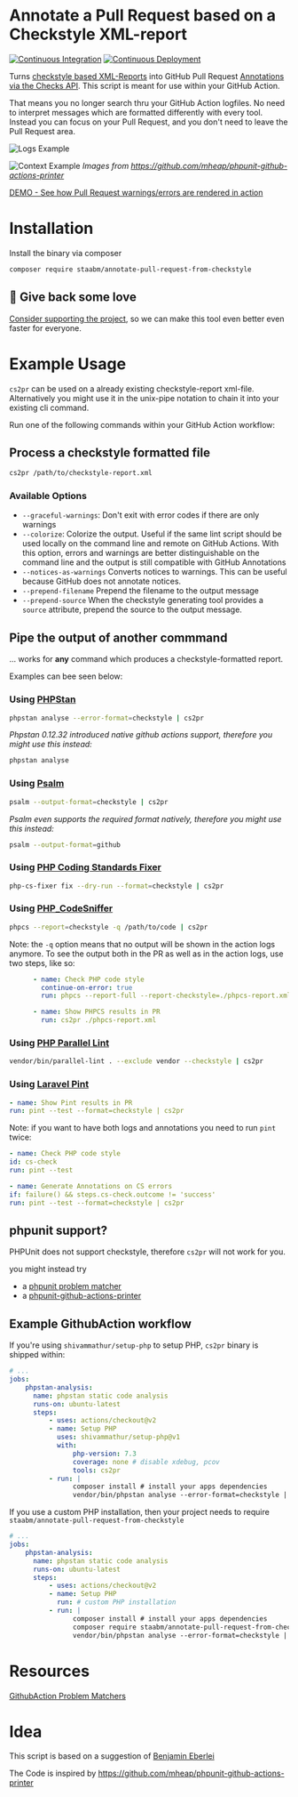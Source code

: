 # Annotate a Pull Request based on a Checkstyle XML-report

[![Continuous Integration](https://github.com/staabm/annotate-pull-request-from-checkstyle/workflows/Continuous%20Integration/badge.svg)](https://github.com/staabm/annotate-pull-request-from-checkstyle/actions)
[![Continuous Deployment](https://github.com/staabm/annotate-pull-request-from-checkstyle/workflows/Continuous%20Deployment/badge.svg)](https://github.com/staabm/annotate-pull-request-from-checkstyle/actions)

Turns [checkstyle based XML-Reports](https://github.com/FriendsOfPHP/PHP-CS-Fixer/blob/v3.0.2/doc/schemas/fix/checkstyle.xsd) into GitHub Pull Request [Annotations via the Checks API](https://docs.github.com/en/free-pro-team@latest/rest/reference/checks).
This script is meant for use within your GitHub Action.

That means you no longer search thru your GitHub Action logfiles.
No need to interpret messages which are formatted differently with every tool.
Instead you can focus on your Pull Request, and you don't need to leave the Pull Request area.

![Logs Example](https://github.com/mheap/phpunit-github-actions-printer/blob/master/phpunit-printer-logs.png?raw=true)

![Context Example](https://github.com/mheap/phpunit-github-actions-printer/blob/master/phpunit-printer-context.png?raw=true)
_Images from https://github.com/mheap/phpunit-github-actions-printer_

[DEMO - See how Pull Request warnings/errors are rendered in action](https://github.com/staabm/gh-annotation-example/pull/1/files)

# Installation

Install the binary via composer
```bash
composer require staabm/annotate-pull-request-from-checkstyle
```

## 💌 Give back some love

[Consider supporting the project](https://github.com/sponsors/staabm), so we can make this tool even better even faster for everyone.


# Example Usage

`cs2pr` can be used on a already existing checkstyle-report xml-file. Alternatively you might use it in the unix-pipe notation to chain it into your existing cli command.

Run one of the following commands within your GitHub Action workflow:

## Process a checkstyle formatted file

```bash
cs2pr /path/to/checkstyle-report.xml
```

### Available Options

- `--graceful-warnings`: Don't exit with error codes if there are only warnings
- `--colorize`: Colorize the output. Useful if the same lint script should be used locally on the command line and remote on GitHub Actions. With this option, errors and warnings are better distinguishable on the command line and the output is still compatible with GitHub Annotations
- `--notices-as-warnings` Converts notices to warnings. This can be useful because GitHub does not annotate notices. 
- `--prepend-filename` Prepend the filename to the output message
- `--prepend-source` When the checkstyle generating tool provides a `source` attribute, prepend the source to the output message. 


## Pipe the output of another commmand

... works for __any__ command which produces a checkstyle-formatted report.

Examples can bee seen below:

### Using [PHPStan](https://github.com/phpstan/phpstan)

```bash
phpstan analyse --error-format=checkstyle | cs2pr
```

_Phpstan 0.12.32 introduced native github actions support, therefore you might use this instead:_

```bash
phpstan analyse
```

### Using [Psalm](https://github.com/vimeo/psalm)

```bash
psalm --output-format=checkstyle | cs2pr
```

_Psalm even supports the required format natively, therefore you might use this instead:_

```bash
psalm --output-format=github
```

### Using [PHP Coding Standards Fixer](https://github.com/FriendsOfPHP/PHP-CS-Fixer)

```bash
php-cs-fixer fix --dry-run --format=checkstyle | cs2pr
```

### Using [PHP_CodeSniffer](https://github.com/squizlabs/PHP_CodeSniffer)

```bash
phpcs --report=checkstyle -q /path/to/code | cs2pr
```


Note: the `-q` option means that no output will be shown in the action logs anymore.
To see the output both in the PR as well as in the action logs, use two steps, like so:

```yaml
      - name: Check PHP code style
        continue-on-error: true
        run: phpcs --report-full --report-checkstyle=./phpcs-report.xml

      - name: Show PHPCS results in PR
        run: cs2pr ./phpcs-report.xml
```

### Using [PHP Parallel Lint](https://github.com/php-parallel-lint/PHP-Parallel-Lint/)

```bash
vendor/bin/parallel-lint . --exclude vendor --checkstyle | cs2pr
```

### Using [Laravel Pint](https://github.com/laravel/pint)

```yaml
- name: Show Pint results in PR
run: pint --test --format=checkstyle | cs2pr
```

Note: if you want to have both logs and annotations you need to run `pint` twice:

```yaml
- name: Check PHP code style
id: cs-check
run: pint --test

- name: Generate Annotations on CS errors
if: failure() && steps.cs-check.outcome != 'success'
run: pint --test --format=checkstyle | cs2pr
```

## phpunit support?

PHPUnit does not support checkstyle, therefore `cs2pr` will not work for you.

you might instead try
- a [phpunit problem matcher](https://github.com/shivammathur/setup-php#problem-matchers)
- a [phpunit-github-actions-printer](https://github.com/mheap/phpunit-github-actions-printer)

## Example GithubAction workflow


If you're using `shivammathur/setup-php` to setup PHP, `cs2pr` binary is shipped within:

```yml
# ...
jobs:
    phpstan-analysis:
      name: phpstan static code analysis
      runs-on: ubuntu-latest
      steps:
          - uses: actions/checkout@v2
          - name: Setup PHP
            uses: shivammathur/setup-php@v1
            with:
                php-version: 7.3
                coverage: none # disable xdebug, pcov
                tools: cs2pr
          - run: |
                composer install # install your apps dependencies
                vendor/bin/phpstan analyse --error-format=checkstyle | cs2pr
```

If you use a custom PHP installation, then your project needs to require `staabm/annotate-pull-request-from-checkstyle`

```yml
# ...
jobs:
    phpstan-analysis:
      name: phpstan static code analysis
      runs-on: ubuntu-latest
      steps:
          - uses: actions/checkout@v2
          - name: Setup PHP
            run: # custom PHP installation 
          - run: |
                composer install # install your apps dependencies
                composer require staabm/annotate-pull-request-from-checkstyle # install cs2pr
                vendor/bin/phpstan analyse --error-format=checkstyle | vendor/bin/cs2pr
```

# Resources

[GithubAction Problem Matchers](https://github.com/actions/toolkit/blob/master/docs/problem-matchers.md)

# Idea

This script is based on a suggestion of [Benjamin Eberlei](https://twitter.com/beberlei/status/1218970454557372416)

The Code is inspired by https://github.com/mheap/phpunit-github-actions-printer
